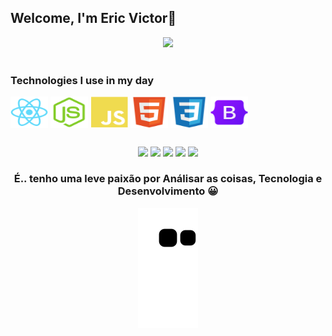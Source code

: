 ## Welcome, I'm Eric Victor👋
<div align="center">
  <a href="https://github.com/ericvictorscosta/">
  <img height="180em" src="https://github-readme-stats.vercel.app/api?username=ericvictorscosta&show_icons=true&theme=dracula&include_all_commits=true&count_private=true"/>
</div>
<div style="display: inline-block" width:"100%"><br>
  <h3>Technologies I use in my day</h3>
  <img align="center" alt="ericvictorscosta-React" height="50" width="60" src="https://raw.githubusercontent.com/devicons/devicon/master/icons/react/react-original.svg">
  <img align="center" alt="ericvictorscosta-React" height="50" width="60" src="https://raw.githubusercontent.com/devicons/devicon/master/icons/nodejs/nodejs-original.svg">
  <img align="center" alt="ericvictorscosta-Js" height="50" width="60" src="https://raw.githubusercontent.com/devicons/devicon/master/icons/javascript/javascript-plain.svg">
  <img align="center" alt="ericvictorscosta-HTML" height="50" width="60" src="https://raw.githubusercontent.com/devicons/devicon/master/icons/html5/html5-original.svg">
  <img align="center" alt="ericvictorscosta-CSS" height="50" width="60" src="https://raw.githubusercontent.com/devicons/devicon/master/icons/css3/css3-original.svg">
  <img align="center" alt="ericvictorscosta-Ts" height="50" width="60" src="https://raw.githubusercontent.com/devicons/devicon/master/icons/bootstrap/bootstrap-original.svg">
</div>
<div>
    
  
  
</div>
  
  ##
 
<div align="center"> 
  <a href="https://api.whatsapp.com/send/?phone=%2B5598991138910&text&app_absent=0" target="_blank"><img src="https://img.shields.io/badge/WhatsApp-25D366?style=for-the-badge&logo=whatsapp&logoColor=white" target="_blank"></a>
  <a href="https://instagram.com/e0_victorr/" target="_blank"><img src="https://img.shields.io/badge/-Instagram-%23E4405F?style=for-the-badge&logo=instagram&logoColor=white" target="_blank"></a>
 	<a href="https://t.me/+5598991138910" target="_blank"><img src="https://img.shields.io/badge/Telegram-2CA5E0?style=for-the-badge&logo=telegram&logoColor=white" target="_blank"></a>
  <a href = "mailto:ericvictorscosta@gmail.com"><img src="https://img.shields.io/badge/-Gmail-%23333?style=for-the-badge&logo=gmail&logoColor=white" target="_blank"></a>
  <a href="https://www.linkedin.com/in/ericvictorscosta/" target="_blank"><img src="https://img.shields.io/badge/-LinkedIn-%230077B5?style=for-the-badge&logo=linkedin&logoColor=white" target="_blank"></a><br>
  <h3>É.. tenho uma leve paixão por Análisar as coisas, Tecnologia e Desenvolvimento 😀</h3>
 
  ![Snake animation](https://github.com/rafaballerini/rafaballerini/blob/output/github-contribution-grid-snake.svg)
 
</div>
